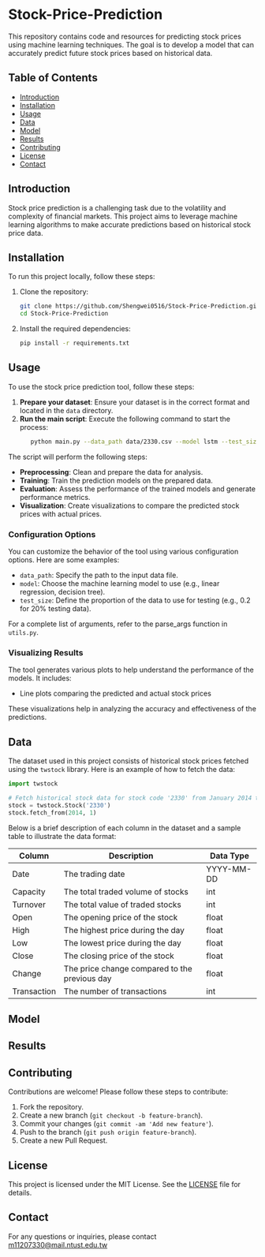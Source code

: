 # Stock-Price-Prediction

This repository contains code and resources for predicting stock prices using machine learning techniques. The goal is to develop a model that can accurately predict future stock prices based on historical data.

## Table of Contents

- [Introduction](#introduction)
- [Installation](#installation)
- [Usage](#usage)
- [Data](#data)
- [Model](#model)
- [Results](#results)
- [Contributing](#contributing)
- [License](#license)
- [Contact](#contact)

## Introduction

Stock price prediction is a challenging task due to the volatility and complexity of financial markets. This project aims to leverage machine learning algorithms to make accurate predictions based on historical stock price data.

## Installation

To run this project locally, follow these steps:

1. Clone the repository:
    ```bash
    git clone https://github.com/Shengwei0516/Stock-Price-Prediction.git
    cd Stock-Price-Prediction
    ```

2. Install the required dependencies:
    ```bash
    pip install -r requirements.txt
    ```

## Usage

To use the stock price prediction tool, follow these steps:

1. **Prepare your dataset**: Ensure your dataset is in the correct format and located in the `data` directory.
2. **Run the main script**: Execute the following command to start the process:
   ```bash
      python main.py --data_path data/2330.csv --model lstm --test_size 0.2
   ```
The script will perform the following steps:
   - **Preprocessing**: Clean and prepare the data for analysis.
   - **Training**: Train the prediction models on the prepared data.
   - **Evaluation**: Assess the performance of the trained models and generate performance metrics.
   - **Visualization**: Create visualizations to compare the predicted stock prices with actual prices.

### Configuration Options
You can customize the behavior of the tool using various configuration options. Here are some examples:

- `data_path`: Specify the path to the input data file.
- `model`: Choose the machine learning model to use (e.g., linear regression, decision tree).
- `test_size`: Define the proportion of the data to use for testing (e.g., 0.2 for 20% testing data).

For a complete list of arguments, refer to the parse_args function in `utils.py`.

### Visualizing Results
The tool generates various plots to help understand the performance of the models. It includes:
- Line plots comparing the predicted and actual stock prices

These visualizations help in analyzing the accuracy and effectiveness of the predictions.


## Data

The dataset used in this project consists of historical stock prices fetched using the `twstock` library. Here is an example of how to fetch the data:

```python
import twstock

# Fetch historical stock data for stock code '2330' from January 2014 to present
stock = twstock.Stock('2330')
stock.fetch_from(2014, 1)
```

Below is a brief description of each column in the dataset and a sample table to illustrate the data format:

| Column      | Description                                   | Data Type  |
| ----------- | --------------------------------------------- | ---------- |
| Date        | The trading date                              | YYYY-MM-DD |
| Capacity    | The total traded volume of stocks             | int        |
| Turnover    | The total value of traded stocks              | int        |
| Open        | The opening price of the stock                | float      |
| High        | The highest price during the day              | float      |
| Low         | The lowest price during the day               | float      |
| Close       | The closing price of the stock                | float      |
| Change      | The price change compared to the previous day | float      |
| Transaction | The number of transactions                    | int        |

## Model

## Results

## Contributing

Contributions are welcome! Please follow these steps to contribute:

1. Fork the repository.
2. Create a new branch (`git checkout -b feature-branch`).
3. Commit your changes (`git commit -am 'Add new feature'`).
4. Push to the branch (`git push origin feature-branch`).
5. Create a new Pull Request.

## License

This project is licensed under the MIT License. See the [LICENSE](LICENSE) file for details.

## Contact

For any questions or inquiries, please contact m11207330@mail.ntust.edu.tw
